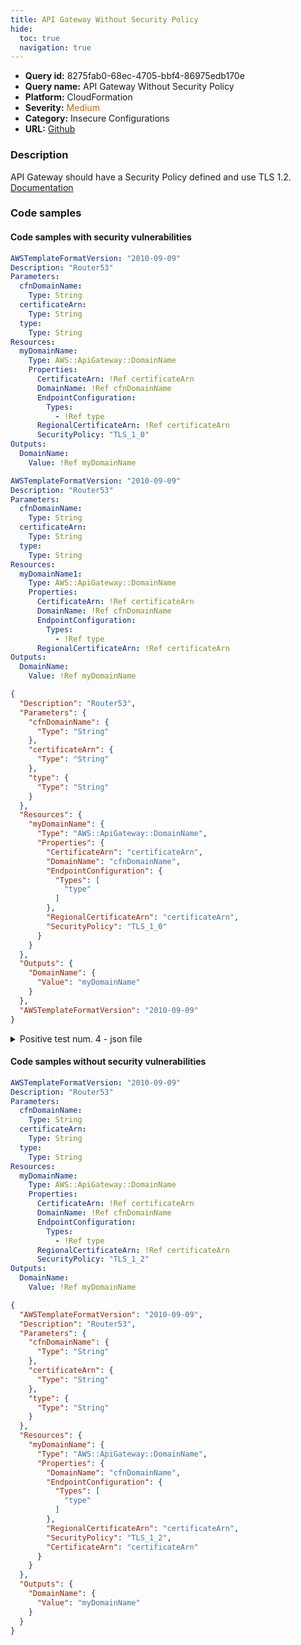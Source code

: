 ```yaml
---
title: API Gateway Without Security Policy
hide:
  toc: true
  navigation: true
---
```


<style>
  .highlight .hll {
    background-color: #ff171742;
  }
  .md-content {
    max-width: 1100px;
    margin: 0 auto;
  }
</style>

-   **Query id:** 8275fab0-68ec-4705-bbf4-86975edb170e
-   **Query name:** API Gateway Without Security Policy
-   **Platform:** CloudFormation
-   **Severity:** <span style="color:#C60">Medium</span>
-   **Category:** Insecure Configurations
-   **URL:** [Github](https://github.com/Checkmarx/kics/tree/master/assets/queries/cloudFormation/aws/api_gateway_without_security_policy)

### Description
API Gateway should have a Security Policy defined and use TLS 1.2.<br>
[Documentation](https://docs.aws.amazon.com/AWSCloudFormation/latest/UserGuide/aws-resource-apigateway-domainname.html#cfn-apigateway-domainname-securitypolicy)

### Code samples
#### Code samples with security vulnerabilities
```yaml title="Positive test num. 1 - yaml file" hl_lines="20"
AWSTemplateFormatVersion: "2010-09-09"
Description: "Router53"
Parameters:
  cfnDomainName:
    Type: String
  certificateArn:
    Type: String
  type:
    Type: String
Resources:
  myDomainName:
    Type: AWS::ApiGateway::DomainName
    Properties:
      CertificateArn: !Ref certificateArn
      DomainName: !Ref cfnDomainName
      EndpointConfiguration:
        Types:
          - !Ref type
      RegionalCertificateArn: !Ref certificateArn
      SecurityPolicy: "TLS_1_0"
Outputs:
  DomainName:
    Value: !Ref myDomainName


```
```yaml title="Positive test num. 2 - yaml file" hl_lines="13"
AWSTemplateFormatVersion: "2010-09-09"
Description: "Router53"
Parameters:
  cfnDomainName:
    Type: String
  certificateArn:
    Type: String
  type:
    Type: String
Resources:
  myDomainName1:
    Type: AWS::ApiGateway::DomainName
    Properties:
      CertificateArn: !Ref certificateArn
      DomainName: !Ref cfnDomainName
      EndpointConfiguration:
        Types:
          - !Ref type
      RegionalCertificateArn: !Ref certificateArn
Outputs:
  DomainName:
    Value: !Ref myDomainName

```
```json title="Positive test num. 3 - json file" hl_lines="26"
{
  "Description": "Router53",
  "Parameters": {
    "cfnDomainName": {
      "Type": "String"
    },
    "certificateArn": {
      "Type": "String"
    },
    "type": {
      "Type": "String"
    }
  },
  "Resources": {
    "myDomainName": {
      "Type": "AWS::ApiGateway::DomainName",
      "Properties": {
        "CertificateArn": "certificateArn",
        "DomainName": "cfnDomainName",
        "EndpointConfiguration": {
          "Types": [
            "type"
          ]
        },
        "RegionalCertificateArn": "certificateArn",
        "SecurityPolicy": "TLS_1_0"
      }
    }
  },
  "Outputs": {
    "DomainName": {
      "Value": "myDomainName"
    }
  },
  "AWSTemplateFormatVersion": "2010-09-09"
}

```
<details><summary>Positive test num. 4 - json file</summary>

```json hl_lines="15"
{
  "Parameters": {
    "type": {
      "Type": "String"
    },
    "cfnDomainName": {
      "Type": "String"
    },
    "certificateArn": {
      "Type": "String"
    }
  },
  "Resources": {
    "myDomainName1": {
      "Properties": {
        "DomainName": "cfnDomainName",
        "EndpointConfiguration": {
          "Types": [
            "type"
          ]
        },
        "RegionalCertificateArn": "certificateArn",
        "CertificateArn": "certificateArn"
      },
      "Type": "AWS::ApiGateway::DomainName"
    }
  },
  "Outputs": {
    "DomainName": {
      "Value": "myDomainName"
    }
  },
  "AWSTemplateFormatVersion": "2010-09-09",
  "Description": "Router53"
}

```
</details>


#### Code samples without security vulnerabilities
```yaml title="Negative test num. 1 - yaml file"
AWSTemplateFormatVersion: "2010-09-09"
Description: "Router53"
Parameters:
  cfnDomainName:
    Type: String
  certificateArn:
    Type: String
  type:
    Type: String
Resources:
  myDomainName:
    Type: AWS::ApiGateway::DomainName
    Properties:
      CertificateArn: !Ref certificateArn
      DomainName: !Ref cfnDomainName
      EndpointConfiguration:
        Types:
          - !Ref type
      RegionalCertificateArn: !Ref certificateArn
      SecurityPolicy: "TLS_1_2"
Outputs:
  DomainName:
    Value: !Ref myDomainName

```
```json title="Negative test num. 2 - json file"
{
  "AWSTemplateFormatVersion": "2010-09-09",
  "Description": "Router53",
  "Parameters": {
    "cfnDomainName": {
      "Type": "String"
    },
    "certificateArn": {
      "Type": "String"
    },
    "type": {
      "Type": "String"
    }
  },
  "Resources": {
    "myDomainName": {
      "Type": "AWS::ApiGateway::DomainName",
      "Properties": {
        "DomainName": "cfnDomainName",
        "EndpointConfiguration": {
          "Types": [
            "type"
          ]
        },
        "RegionalCertificateArn": "certificateArn",
        "SecurityPolicy": "TLS_1_2",
        "CertificateArn": "certificateArn"
      }
    }
  },
  "Outputs": {
    "DomainName": {
      "Value": "myDomainName"
    }
  }
}

```
